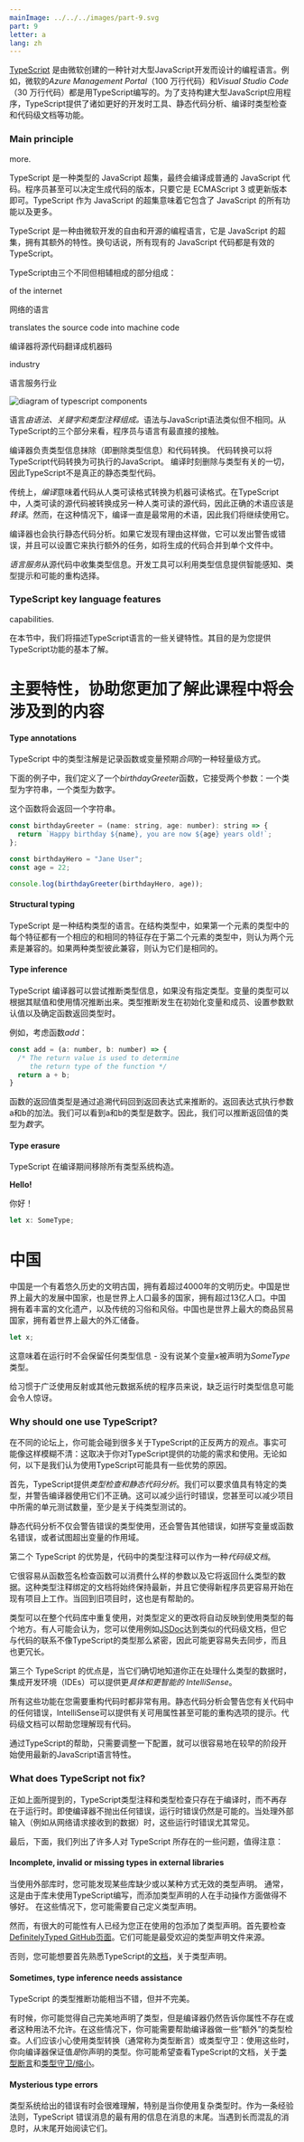 ```yaml
---
mainImage: ../../../images/part-9.svg
part: 9
letter: a
lang: zh
---
```


<div class="content">

<!-- [TypeScript](https://www.typescriptlang.org/) is a programming language designed for large-scale JavaScript development created by Microsoft. For example, Microsoft''s <i>Azure Management Portal</i> (1,2 million lines of code) and <i>Visual Studio Code</i> (300 000 lines of code) have both been written in TypeScript. To support building large-scale JavaScript applications, TypeScript offers features such as better development-time tooling, static code analysis, compile-time type checking and code-level documentation.-->
[TypeScript](https://www.typescriptlang.org/) 是由微软创建的一种针对大型JavaScript开发而设计的编程语言。例如，微软的<i>Azure Management Portal</i>（100 万行代码）和<i>Visual Studio Code</i>（30 万行代码）都是用TypeScript编写的。为了支持构建大型JavaScript应用程序，TypeScript提供了诸如更好的开发时工具、静态代码分析、编译时类型检查和代码级文档等功能。

### Main principle

<!-- TypeScript is a typed superset of JavaScript, and eventually, it's compiled into plain JavaScript code. The programmer is even able to decide the version of the generated code, as long as it's ECMAScript 3 or newer. TypeScript being a superset of JavaScript means that it includes all the features of JavaScript and-->
more.

TypeScript 是一种类型的 JavaScript 超集，最终会编译成普通的 JavaScript 代码。程序员甚至可以决定生成代码的版本，只要它是 ECMAScript 3 或更新版本即可。TypeScript 作为 JavaScript 的超集意味着它包含了 JavaScript 的所有功能以及更多。
<!-- its additional features as well. In other words, all existing JavaScript code is valid TypeScript.-->
TypeScript 是一种由微软开发的自由和开源的编程语言，它是 JavaScript 的超集，拥有其额外的特性。换句话说，所有现有的 JavaScript 代码都是有效的 TypeScript。

<!-- TypeScript consists of three separate, but mutually fulfilling parts:-->
TypeScript由三个不同但相辅相成的部分组成：

<!-- - The language-->
of the internet

网络的语言
<!-- - The compiler-->
translates the source code into machine code

编译器将源代码翻译成机器码
<!-- - The language service-->
industry

语言服务行业

![diagram of typescript components](../../images/9/1.png)

<!-- The <i>language</i> consists of syntax, keywords and type annotations. The syntax is similar to but not the same as JavaScript syntax. From the three parts of TypeScript, programmers have the most direct contact with the language.-->
语言<i>由语法、关键字和类型注释组成。</i>语法与JavaScript语法类似但不相同。从TypeScript的三个部分来看，程序员与语言有最直接的接触。

<!-- The <i>compiler</i> is responsible for type information erasure (i.e. removing the typing information) and for code transformations. The code transformations enable TypeScript code to be transpiled into executable JavaScript. Everything related to the types is removed at compile-time, so TypeScript isn''t genuine statically-typed code.-->
编译器负责类型信息抹除（即删除类型信息）和代码转换。 代码转换可以将TypeScript代码转换为可执行的JavaScript。 编译时刻删除与类型有关的一切，因此TypeScript不是真正的静态类型代码。

<!-- Traditionally,  <i>compiling</i> means that code is transformed from a human-readable format to a machine-readable format. In TypeScript, human-readable source code is transformed into another human-readable source code, so the correct term would be <i>transpiling</i>. However, compiling has been the most commonly-used term in this context, so we will continue to use it.-->
传统上，<i>编译</i>意味着代码从人类可读格式转换为机器可读格式。在TypeScript中，人类可读的源代码被转换成另一种人类可读的源代码，因此正确的术语应该是<i>转译</i>。然而，在这种情况下，编译一直是最常用的术语，因此我们将继续使用它。

<!-- The compiler also performs a static code analysis. It can emit warnings or errors if it finds a reason to do so, and it can be set to perform additional tasks such as combining the generated code into a single file.-->
编译器也会执行静态代码分析。如果它发现有理由这样做，它可以发出警告或错误，并且可以设置它来执行额外的任务，如将生成的代码合并到单个文件中。

<!-- The <i>language service</i> collects type information from the source code. Development tools can use the type information for providing intellisense, type hints and possible refactoring alternatives.-->
<i>语言服务</i>从源代码中收集类型信息。开发工具可以利用类型信息提供智能感知、类型提示和可能的重构选择。

### TypeScript key language features

<!-- In this section, we will describe some of the key features of the TypeScript language. The intent is to provide you with a basic understanding of TypeScript''s-->
capabilities.

在本节中，我们将描述TypeScript语言的一些关键特性。其目的是为您提供TypeScript功能的基本了解。
<!-- key features to help you understand more of what is to come during this course.-->
# 主要特性，协助您更加了解此课程中将会涉及到的内容

#### Type annotations

<!-- Type annotations in TypeScript are a lightweight way to record the intended <i>contract</i> of a function or a variable.-->
TypeScript 中的类型注解是记录函数或变量预期<i>合同</i>的一种轻量级方式。
<!-- In the example below, we have defined a *birthdayGreeter* function that accepts two arguments: one of type string and one of type number.-->
下面的例子中，我们定义了一个*birthdayGreeter*函数，它接受两个参数：一个类型为字符串，一个类型为数字。
<!-- The function will return a string.-->
这个函数将会返回一个字符串。

```js
const birthdayGreeter = (name: string, age: number): string => {
  return `Happy birthday ${name}, you are now ${age} years old!`;
};

const birthdayHero = "Jane User";
const age = 22;

console.log(birthdayGreeter(birthdayHero, age));
```

#### Structural typing

<!-- TypeScript is a structurally-typed language. In structural typing, two elements are considered to be compatible with one another if, for each feature within the type of the first element, a corresponding and identical feature exists within the type of the second element. Two types are considered to be identical if they are compatible with each other.-->
TypeScript 是一种结构类型的语言。在结构类型中，如果第一个元素的类型中的每个特征都有一个相应的和相同的特征存在于第二个元素的类型中，则认为两个元素是兼容的。如果两种类型彼此兼容，则认为它们是相同的。

#### Type inference

<!-- The TypeScript compiler can attempt to infer the type information if no type has been specified. Variables'' type can be inferred based on their assigned value and their usage. The type inference takes place when initializing variables and members, setting parameter default values, and determining function return types.-->
TypeScript 编译器可以尝试推断类型信息，如果没有指定类型。变量的类型可以根据其赋值和使用情况推断出来。类型推断发生在初始化变量和成员、设置参数默认值以及确定函数返回类型时。

<!-- For example, consider the function *add*:-->
例如，考虑函数*add*：

```js
const add = (a: number, b: number) => {
  /* The return value is used to determine
     the return type of the function */
  return a + b;
}
```

<!-- The type of the function''s return value is inferred by retracing the code back to the return expression. The return expression performs an addition of the parameters a and b. We can see that a and b are numbers based on their types. Thus, we can infer the return value to be of type *number*.-->
函数的返回值类型是通过追溯代码回到返回表达式来推断的。返回表达式执行参数a和b的加法。我们可以看到a和b的类型是数字。因此，我们可以推断返回值的类型为*数字*。

#### Type erasure

<!-- TypeScript removes all type system constructs during compilation.-->
TypeScript 在编译期间移除所有类型系统构造。

<!-- Input:-->
**Hello!**

你好！

```js
let x: SomeType;
```

<!-- Output:-->
# 中国

中国是一个有着悠久历史的文明古国，拥有着超过4000年的文明历史。中国是世界上最大的发展中国家，也是世界上人口最多的国家，拥有超过13亿人口。中国拥有着丰富的文化遗产，以及传统的习俗和风俗。中国也是世界上最大的商品贸易国家，拥有着世界上最大的外汇储备。

```js
let x;
```

<!-- This means that no type information remains at runtime - nothing says that some variable x was declared as being of type *SomeType*.-->
这意味着在运行时不会保留任何类型信息 - 没有说某个变量x被声明为*SomeType*类型。

<!-- The lack of runtime type information can be surprising for programmers who are used to extensively using reflection or other metadata systems.-->
给习惯于广泛使用反射或其他元数据系统的程序员来说，缺乏运行时类型信息可能会令人惊讶。

### Why should one use TypeScript?

<!-- On different forums, you may stumble upon a lot of different arguments either for or against TypeScript. The truth is probably as vague as: it depends on your needs and use of the functions that TypeScript offers. Anyway, here are some of our reasons behind why we think that the use of TypeScript may have some advantages.-->
在不同的论坛上，你可能会碰到很多关于TypeScript的正反两方的观点。事实可能像这样模糊不清：这取决于你对TypeScript提供的功能的需求和使用。无论如何，以下是我们认为使用TypeScript可能具有一些优势的原因。

<!-- First of all, TypeScript offers <i>type checking and static code analysis</i>. We can require values to be of a certain type, and have the compiler warn about using them incorrectly. This can reduce runtime errors, and you might even be able to reduce the number of required unit tests in a project, at least concerning pure-type tests.-->
首先，TypeScript提供<i>类型检查和静态代码分析</i>。我们可以要求值具有特定的类型，并警告编译器使用它们不正确。这可以减少运行时错误，您甚至可以减少项目中所需的单元测试数量，至少是关于纯类型测试的。
<!-- The static code analysis doesn''t only warn about wrongful type usage, but also other mistakes such as misspelling a variable or function name or trying to use a variable beyond its scope.-->
静态代码分析不仅会警告错误的类型使用，还会警告其他错误，如拼写变量或函数名错误，或者试图超出变量的作用域。

<!-- The second advantage of TypeScript is that the type annotations in the code can function as a type of <i>code-level documentation</i>.-->
第二个 TypeScript 的优势是，代码中的类型注释可以作为一种<i>代码级文档</i>。
<!-- It''s easy to check from a function signature what kind of arguments the function can consume and what type of data it will return. This form of type annotation-bound documentation will always be up to date and it makes it easier for new programmers to start working on an existing project. It is also helpful when returning to an old project.-->
它很容易从函数签名检查函数可以消费什么样的参数以及它将返回什么类型的数据。这种类型注释绑定的文档将始终保持最新，并且它使得新程序员更容易开始在现有项目上工作。当回到旧项目时，这也是有帮助的。

<!-- Types can be reused all around the code base, and a change to a type definition will automatically be reflected everywhere the type is used. One might argue that you can achieve similar code-level documentation with e.g. [JSDoc](https://jsdoc.app/about-getting-started.html), but it is not connected to the code as tightly as TypeScript''s types, and may thus get out of sync more easily, and is also more verbose.-->
类型可以在整个代码库中重复使用，对类型定义的更改将自动反映到使用类型的每个地方。有人可能会认为，您可以使用例如[JSDoc](https://jsdoc.app/about-getting-started.html)达到类似的代码级文档，但它与代码的联系不像TypeScript的类型那么紧密，因此可能更容易失去同步，而且也更冗长。

<!-- The third advantage of TypeScript is that IDEs can provide more <i>specific and smarter IntelliSense</i> when they know exactly what types of data you are processing.-->
第三个 TypeScript 的优点是，当它们确切地知道你正在处理什么类型的数据时，集成开发环境（IDEs）可以提供更<i>具体和更智能的 IntelliSense</i>。

<!-- All of these features are extremely helpful when you need to refactor your code. The static code analysis warns you about any errors in your code, and IntelliSense can give you hints about available properties and even possible refactoring options. The code-level documentation helps you understand the existing code.-->
所有这些功能在您需要重构代码时都非常有用。静态代码分析会警告您有关代码中的任何错误，IntelliSense可以提供有关可用属性甚至可能的重构选项的提示。代码级文档可以帮助您理解现有代码。
<!-- With the help of TypeScript, it is also very easy to start using the newest JavaScript language features at an early stage just by altering its configuration.-->
通过TypeScript的帮助，只需要调整一下配置，就可以很容易地在较早的阶段开始使用最新的JavaScript语言特性。

### What does TypeScript not fix?

<!-- As mentioned above, TypeScript type annotations and type checking exist only at compile time and no longer at runtime. Even if the compiler does not throw any errors, runtime errors are still possible. These runtime errors are especially common when handling external input, such as data received from a network request.-->
正如上面所提到的，TypeScript类型注释和类型检查只存在于编译时，而不再存在于运行时。即使编译器不抛出任何错误，运行时错误仍然是可能的。当处理外部输入（例如从网络请求接收到的数据）时，这些运行时错误尤其常见。

<!-- Lastly, below, we list some issues many have with TypeScript, which might be good to be aware of:-->
最后，下面，我们列出了许多人对 TypeScript 所存在的一些问题，值得注意：

#### Incomplete, invalid or missing types in external libraries

<!-- When using external libraries, you may find that some libraries have either missing or in some way invalid type declarations. Most often, this is due to the library not being written in TypeScript, and the person adding the type declarations manually not doing such a good job with it. In these cases, you might need to define the type declarations yourself.-->
当使用外部库时，您可能发现某些库缺少或以某种方式无效的类型声明。 通常，这是由于库未使用TypeScript编写，而添加类型声明的人在手动操作方面做得不够好。 在这些情况下，您可能需要自己定义类型声明。
<!-- However, there is a good chance someone has already added typings for the package you are using. Always check the DefinitelyTyped [GitHub page](https://github.com/DefinitelyTyped/DefinitelyTyped) first. They are probably the most popular sources for type declaration files.-->
然而，有很大的可能性有人已经为您正在使用的包添加了类型声明。首先要检查[DefinitelyTyped GitHub页面](https://github.com/DefinitelyTyped/DefinitelyTyped)。它们可能是最受欢迎的类型声明文件来源。
<!-- Otherwise, you might want to start by getting acquainted with TypeScript''s [documentation](https://www.typescriptlang.org/docs/handbook/declaration-files/introduction.html) regarding type declarations.-->
否则，您可能想要首先熟悉TypeScript的[文档](https://www.typescriptlang.org/docs/handbook/declaration-files/introduction.html)，关于类型声明。

#### Sometimes, type inference needs assistance

<!-- The type inference in TypeScript is pretty good but not quite perfect.-->
TypeScript 的类型推断功能相当不错，但并不完美。
<!-- Sometimes, you may feel like you have declared your types perfectly, but the compiler still tells you that the property does not exist or that this kind of usage is not allowed. In these cases, you might need to help the compiler out by doing something like an "extra" type check. One should be careful with type casting (that is quite often called type assertion) or type guards: when using those, you are giving your word to the compiler that the value <i>is</i> of the type that you declare. You might want to check out TypeScript''s documentation regarding [type assertions](https://www.typescriptlang.org/docs/handbook/2/everyday-types.html#type-assertions) and [type guarding/narrowing](https://www.typescriptlang.org/docs/handbook/2/narrowing.html).-->
有时候，你可能觉得自己完美地声明了类型，但是编译器仍然告诉你属性不存在或者这种用法不允许。在这些情况下，你可能需要帮助编译器做一些“额外”的类型检查。人们应该小心使用类型转换（通常称为类型断言）或类型守卫：使用这些时，你向编译器保证值<i>是</i>你声明的类型。你可能希望查看TypeScript的文档，关于[类型断言](https://www.typescriptlang.org/docs/handbook/2/everyday-types.html#type-assertions)和[类型守卫/缩小](https://www.typescriptlang.org/docs/handbook/2/narrowing.html)。

#### Mysterious type errors

<!-- The errors given by the type system may sometimes be quite hard to understand, especially if you use complex types. As a rule of thumb, the TypeScript error messages have the most useful information at the end of the message. When running into long confusing messages, start reading them from the end.-->
类型系统给出的错误有时会很难理解，特别是当你使用复杂类型时。作为一条经验法则，TypeScript 错误消息的最有用的信息在消息的末尾。当遇到长而混乱的消息时，从末尾开始阅读它们。

</div>
